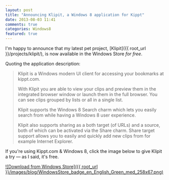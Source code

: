 ```yaml
---
layout: post
title: "Announcing Klipit, a Windows 8 application for Kippt"
date: 2013-08-03 11:41
comments: true
categories: Windows8
featured: true
---
```


I'm happy to announce that my latest pet project, [Klipit]({{ root_url }}/projects/klipit/), is now available in the Windows Store *for free*. 

Quoting the application description: 
> Klipit is a Windows modern UI client for accessing your bookmarks at kippt.com.
> 
> With Klipit you are able to view your clips and preview them in the integrated browser window or launch them in the full browser. You can see clips grouped by lists or all in a single list.
> 
> Klipit supports the Windows 8 Search charm which lets you easily search from while having a Windows 8 user experience.
>  
> Klipit also supports sharing as a both target (of URLs) and a source, both of which can be activated via the Share charm. Share target support allows you to easily and quickly add new clips from for example Internet Explorer.

If you're using Kippt.com & Windows 8, click the image below to give Klipit a try &mdash; as I said, it's free.

[![Download from Windows Store]({{ root_url }}/images/blog/WindowsStore_badge_en_English_Green_med_258x67.png)][appStoreLink]

[appStoreLink]: http://apps.microsoft.com/windows/app/klipit/a5dd3cd1-308f-4992-a998-07fc1961defb "Download from Windows Store"